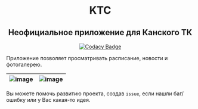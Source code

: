 <div align="center">

# KTC
## Неофициальное приложение для Канского ТК
[![Codacy Badge](https://app.codacy.com/project/badge/Grade/58a192b6e23b441bac04ae3312eecaad)](https://www.codacy.com/gh/Ethosa/KTC/dashboard?utm_source=github.com&amp;utm_medium=referral&amp;utm_content=Ethosa/KTC&amp;utm_campaign=Badge_Grade)

</div>

Приложение позволяет просматривать расписание, новости и фотогалерею.

|![image](https://user-images.githubusercontent.com/49402667/156887582-d74d6cc2-59bb-455c-a4bf-026a7cf449f0.png)|![image](https://user-images.githubusercontent.com/49402667/156887592-83433011-27e7-4a66-b092-36e0a85cdf03.png)|
| ---- | ---- |

Вы можете помочь развитию проекта, создав `issue`, если нашли баг/ошибку или у Вас какая-то идея.
